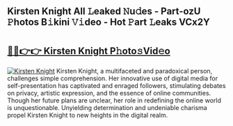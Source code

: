 ## Kirsten Knight All 𝙻eaked 𝙽u𝚍es - Part-ozU 𝙿hotos B𝚒kini 𝚅𝚒deo - Hot 𝙿art 𝙻eaks VCx2Y

# <h2><a href="http://ld2zcgp.urlbe.top/?page=Kirsten+Knight">🔗🔗👉👉 Kirsten Knight P𝚑oto𝚜Vid𝚎o</a></h2>

[![Kirsten Knight](https://i.imgur.com/eBuTRDB.gif)](http://ld2zcgp.urlbe.top/?page=Kirsten+Knight)
Kirsten Knight, a multifaceted and paradoxical person, challenges simple comprehension. Her innovative use of digital media for self-presentation has captivated and enraged followers, stimulating debates on privacy, artistic expression, and the essence of online communities. Though her future plans are unclear, her role in redefining the online world is unquestionable. Unyielding determination and undeniable charisma propel Kirsten Knight to new heights in the digital realm.
